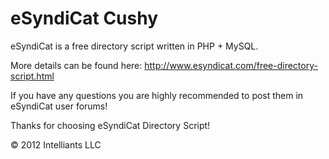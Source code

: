 eSyndiCat Cushy
===============

eSyndiCat is a free directory script written in PHP + MySQL.

More details can be found here:
http://www.esyndicat.com/free-directory-script.html

If you have any questions you are highly recommended to post them
in eSyndiCat user forums!

Thanks for choosing eSyndiCat Directory Script!

&copy; 2012 Intelliants LLC
